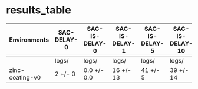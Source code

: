 # results_table
| Environments  |SAC-DELAY-0|SAC-IS-DELAY-0|SAC-IS-DELAY-1|SAC-IS-DELAY-5|SAC-IS-DELAY-10|SAC-IS-DELAY-20|
|---------------|-----------|--------------|--------------|--------------|---------------|---------------|
|               |logs/      |logs/         |logs/         |logs/         |logs/          |logs/          |
|zinc-coating-v0|2 +/- 0    |0.0 +/- 0.0   |16 +/- 13     |41 +/- 5      |39 +/- 14      |21 +/- 6       |
